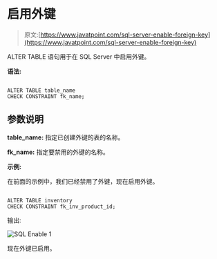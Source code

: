 # 启用外键

> 原文:[https://www.javatpoint.com/sql-server-enable-foreign-key](https://www.javatpoint.com/sql-server-enable-foreign-key)

ALTER TABLE 语句用于在 SQL Server 中启用外键。

**语法:**

```

ALTER TABLE table_name
CHECK CONSTRAINT fk_name; 

```

## 参数说明

**table_name:** 指定已创建外键的表的名称。

**fk_name:** 指定要禁用的外键的名称。

**示例:**

在前面的示例中，我们已经禁用了外键，现在启用外键。

```

ALTER TABLE inventory
CHECK CONSTRAINT fk_inv_product_id; 

```

输出:

![SQL Enable 1](../Images/0ffce7c74dc2aa8506511faf71b70487.png)

现在外键已启用。